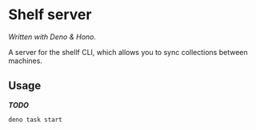 # Shelf server
*Written with Deno & Hono.*

A server for the shellf CLI, which allows you to sync collections between machines.


## Usage
***TODO***

```
deno task start
```
